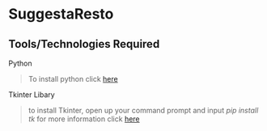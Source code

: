 # SuggestaResto
## Tools/Technologies Required
Python
>To install python click [here](https://www.python.org/downloads/)

Tkinter Libary
>to install Tkinter, open up your command prompt and input _pip install tk_ 
>for more information click [here](https://www.tutorialspoint.com/how-to-install-tkinter-in-python)
